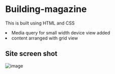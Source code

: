 # Building-magazine
<p>This is built using HTML and CSS </p>
<p><li>Media query for small width device view added</li>
<li>content arranged with grid view</li></p>

<h2>Site screen shot</h2>

![image](https://user-images.githubusercontent.com/117254052/205345547-fd072793-ec2d-42d5-acbb-a0dbe73e52e8.png)

